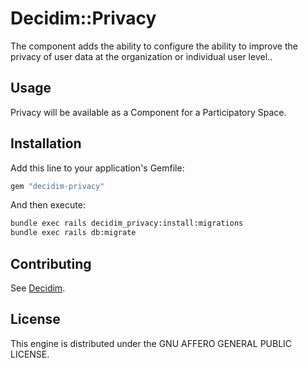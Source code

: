 # Decidim::Privacy

The component adds the ability to configure the ability to improve the privacy of user data at the organization or individual user level..

## Usage

Privacy will be available as a Component for a Participatory
Space.

## Installation

Add this line to your application's Gemfile:

```ruby
gem "decidim-privacy"
```

And then execute:

```bash
bundle exec rails decidim_privacy:install:migrations
bundle exec rails db:migrate
```

## Contributing

See [Decidim](https://github.com/decidim/decidim).

## License

This engine is distributed under the GNU AFFERO GENERAL PUBLIC LICENSE.
